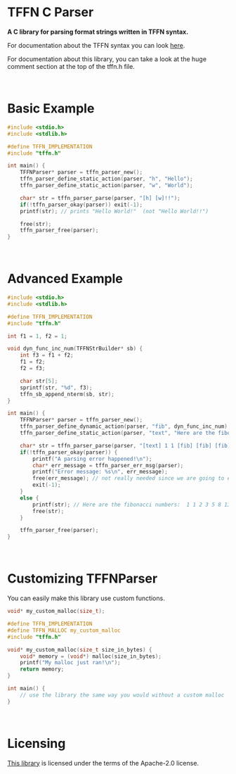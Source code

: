 


# TFFN C Parser

<b>A C library for parsing format strings written in TFFN syntax.</b>

For documentation about the TFFN syntax you can look <a href="https://github.com/oziris78/tffn-java-parser#tffn-syntax">here</a>.

For documentation about this library, you can take a look at the huge comment section at the top of the tffn.h file.


<br>


# Basic Example

```c
#include <stdio.h>
#include <stdlib.h>

#define TFFN_IMPLEMENTATION
#include "tffn.h"

int main() {
    TFFNParser* parser = tffn_parser_new();
    tffn_parser_define_static_action(parser, "h", "Hello");
    tffn_parser_define_static_action(parser, "w", "World");

    char* str = tffn_parser_parse(parser, "[h] [w]!!");
    if(!tffn_parser_okay(parser)) exit(-1);
    printf(str); // prints "Hello World!"  (not "Hello World!!")

    free(str);
    tffn_parser_free(parser);
}
```

<br>


# Advanced Example

```c
#include <stdio.h>
#include <stdlib.h>

#define TFFN_IMPLEMENTATION
#include "tffn.h"

int f1 = 1, f2 = 1;

void dyn_func_inc_num(TFFNStrBuilder* sb) {
    int f3 = f1 + f2;
    f1 = f2;
    f2 = f3;

    char str[5];
    sprintf(str, "%d", f3);
    tffn_sb_append_nterm(sb, str);
}

int main() {
    TFFNParser* parser = tffn_parser_new();
    tffn_parser_define_dynamic_action(parser, "fib", dyn_func_inc_num);
    tffn_parser_define_static_action(parser, "text", "Here are the fibonacci numbers: ");

    char* str = tffn_parser_parse(parser, "[text] 1 1 [fib] [fib] [fib] [fib] [fib] ...");
    if(!tffn_parser_okay(parser)) {
        printf("A parsing error happened!\n");
        char* err_message = tffn_parser_err_msg(parser);
        printf("Error message: %s\n", err_message);
        free(err_message); // not really needed since we are going to exit(-1) but yeah
        exit(-1);
    }
    else {
        printf(str); // Here are the fibonacci numbers:  1 1 2 3 5 8 13 ...
        free(str);
    }

    tffn_parser_free(parser);
}
```


<br>


# Customizing TFFNParser

You can easily make this library use custom functions.

```c
void* my_custom_malloc(size_t);

#define TFFN_IMPLEMENTATION
#define TFFN_MALLOC my_custom_malloc
#include "tffn.h"

void* my_custom_malloc(size_t size_in_bytes) {
    void* memory = (void*) malloc(size_in_bytes);
    printf("My malloc just ran!\n");
    return memory;
}

int main() {
    // use the library the same way you would without a custom malloc
}
```


<br>


# Licensing

<a href="https://github.com/oziris78/tffn-c-parser">This library</a> is licensed under the terms of the Apache-2.0 license.


<br>

